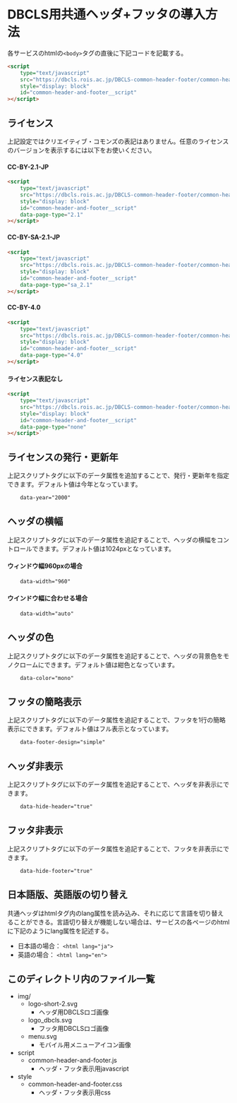 # DBCLS用共通ヘッダ+フッタの導入方法
各サービスのhtmlの`<body>`タグの直後に下記コードを記載する。

``` html
<script
	type="text/javascript"
	src="https://dbcls.rois.ac.jp/DBCLS-common-header-footer/common-header-and-footer/script/common-header-and-footer.js"
	style="display: block"
	id="common-header-and-footer__script"
></script>
```
  
## ライセンス
上記設定ではクリエイティブ・コモンズの表記はありません。任意のライセンスのバージョンを表示するには以下をお使いください。

#### CC-BY-2.1-JP
``` html
<script
	type="text/javascript"
	src="https://dbcls.rois.ac.jp/DBCLS-common-header-footer/common-header-and-footer/script/common-header-and-footer.js"
	style="display: block"
	id="common-header-and-footer__script"
	data-page-type="2.1"
></script>
```

#### CC-BY-SA-2.1-JP
``` html
<script
	type="text/javascript"
	src="https://dbcls.rois.ac.jp/DBCLS-common-header-footer/common-header-and-footer/script/common-header-and-footer.js"
	style="display: block"
	id="common-header-and-footer__script"
	data-page-type="sa_2.1"
></script>
```

#### CC-BY-4.0
``` html
<script
	type="text/javascript"
	src="https://dbcls.rois.ac.jp/DBCLS-common-header-footer/common-header-and-footer/script/common-header-and-footer.js"
	style="display: block"
	id="common-header-and-footer__script"
	data-page-type="4.0"
></script>
```

#### ライセンス表記なし
``` html
<script
	type="text/javascript"
	src="https://dbcls.rois.ac.jp/DBCLS-common-header-footer/common-header-and-footer/script/common-header-and-footer.js"
	style="display: block"
	id="common-header-and-footer__script"
	data-page-type="none"
></script>`
```


## ライセンスの発行・更新年
上記スクリプトタグに以下のデータ属性を追加することで、発行・更新年を指定できます。デフォルト値は今年となっています。

``` html
	data-year="2000"
```


## ヘッダの横幅
上記スクリプトタグに以下のデータ属性を追記することで、ヘッダの横幅をコントロールできます。デフォルト値は1024pxとなっています。

#### ウィンドウ幅960pxの場合
``` html
	data-width="960"
```

#### ウインドウ幅に合わせる場合
``` html
	data-width="auto"
```


## ヘッダの色
上記スクリプトタグに以下のデータ属性を追記することで、ヘッダの背景色をモノクロームにできます。デフォルト値は紺色となっています。

``` html
	data-color="mono"
```


## フッタの簡略表示
上記スクリプトタグに以下のデータ属性を追記することで、フッタを1行の簡略表示にできます。デフォルト値はフル表示となっています。

``` html
	data-footer-design="simple"
```


## ヘッダ非表示
上記スクリプトタグに以下のデータ属性を追記することで、ヘッダを非表示にできます。

``` html
	data-hide-header="true"
```


## フッタ非表示
上記スクリプトタグに以下のデータ属性を追記することで、フッタを非表示にできます。

``` html
	data-hide-footer="true"
```


## 日本語版、英語版の切り替え
共通ヘッダはhtmlタグ内のlang属性を読み込み、それに応じて言語を切り替えることができる。言語切り替えが機能しない場合は、サービスの各ページのhtmlに下記のようにlang属性を記述する。

- 日本語の場合： `<html lang="ja">`
- 英語の場合： `<html lang="en">`


## このディレクトリ内のファイル一覧
  - img/
    - logo-short-2.svg
      - ヘッダ用DBCLSロゴ画像
    - logo_dbcls.svg
      - フッタ用DBCLSロゴ画像
    - menu.svg
      - モバイル用メニューアイコン画像
  - script
      - common-header-and-footer.js
        - ヘッダ・フッタ表示用javascript
  - style
      - common-header-and-footer.css
        - ヘッダ・フッタ表示用css
